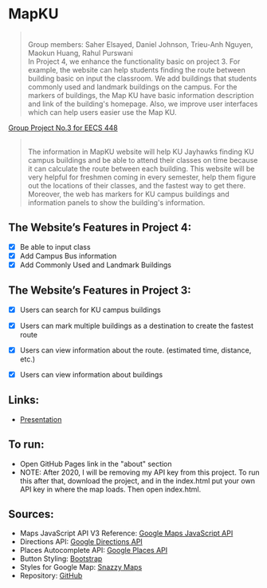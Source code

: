 # MapKU

></br><h>Group members: Saher Elsayed, Daniel Johnson, Trieu-Anh Nguyen, Maokun Huang, Rahul Purswani<h>
></br>In Project 4, we enhance the functionality basic on project 3. For example, the website can help students finding the route between building basic on input the classroom. We add buildings that students commonly used and landmark buildings on the campus. For the markers of buildings, the Map KU have basic information description and link of the building's homepage. Also, we improve user interfaces which can help users easier use the Map KU.
  
[<h>Group Project No.3 for EECS 448<h>](https://github.com/DanielRJohnson/MapKU-Prototype/)
></br>The information in MapKU website will help KU Jayhawks finding KU campus buildings and be able to attend their classes on time because it can calculate the route between each building. This website will be very helpful for freshmen coming in every semester, help them figure out the locations of their classes, and the fastest way to get there. Moreover, the web has markers for KU campus buildings and information panels to show the building's information.
  
  ## The Website’s Features in Project 4:
- [x] Be able to input class
- [x] Add Campus Bus information
- [x] Add Commonly Used and Landmark Buildings

## The Website’s Features in Project 3:
- [x] Users can search for KU campus buildings</br>
- [x] Users can mark multiple buildings as a destination to create the fastest route </br>
- [x] Users can view information about the route. (estimated time, distance, etc.)</br>
- [x] Users can view information about buildings


## Links:
  - [Presentation](https://www.youtube.com/watch?v=5xkyiZ3bdYM/)
## To run:
  - Open GitHub Pages link in the "about" section
  - NOTE: After 2020, I will be removing my API key from this project.
     To run this after that, download the project, and in the index.html
     put your own API key in where the map loads. Then open index.html.
     
## Sources:
- Maps JavaScript API V3 Reference: [Google Maps JavaScript API](https://developers.google.com/maps/documentation/javascript/reference/map/)
- Directions API: [Google Directions API](https://developers.google.com/maps/documentation/directions/overview/)
- Places Autocomplete API: [Google Places API](https://developers.google.com/places/web-service/overview/)
- Button Styling: [Bootstrap](https://getbootstrap.com/)
- Styles for Google Map: [Snazzy Maps](https://snazzymaps.com/)
- Repository: [GitHub](https://github.com/DanielRJohnson/MapKU/)
